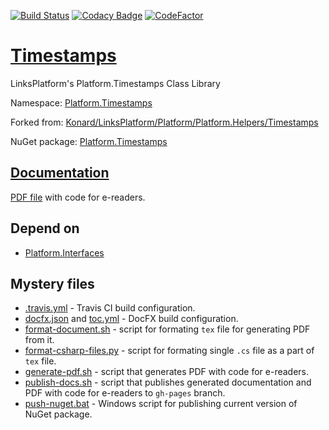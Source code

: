 [![Build Status](https://travis-ci.com/linksplatform/Timestamps.svg?branch=master)](https://travis-ci.com/linksplatform/Timestamps)
[![Codacy Badge](https://api.codacy.com/project/badge/Grade/5ac4e6ec489e47ffb7933fae393eb587)](https://app.codacy.com/app/drakonard/Timestamps?utm_source=github.com&utm_medium=referral&utm_content=linksplatform/Timestamps&utm_campaign=Badge_Grade_Dashboard)
[![CodeFactor](https://www.codefactor.io/repository/github/linksplatform/timestamps/badge)](https://www.codefactor.io/repository/github/linksplatform/timestamps)

# [Timestamps](https://github.com/linksplatform/Timestamps)

LinksPlatform's Platform.Timestamps Class Library

Namespace: [Platform.Timestamps](https://linksplatform.github.io/Timestamps/api/Platform.Timestamps.html)

Forked from: [Konard/LinksPlatform/Platform/Platform.Helpers/Timestamps](https://github.com/Konard/LinksPlatform/tree/0c85f236b75e6e3110790008b1a379c03c954501/Platform/Platform.Helpers/Timestamps)

NuGet package: [Platform.Timestamps](https://www.nuget.org/packages/Platform.Timestamps)

## [Documentation](https://linksplatform.github.io/Timestamps/)
[PDF file](https://linksplatform.github.io/Timestamps/Platform.Timestamps.pdf) with code for e-readers.

## Depend on
* [Platform.Interfaces](https://github.com/linksplatform/Interfaces)

## Mystery files
* [.travis.yml](https://github.com/linksplatform/Timestamps/blob/master/.travis.yml) - Travis CI build configuration.
* [docfx.json](https://github.com/linksplatform/Timestamps/blob/master/docfx.json) and [toc.yml](https://github.com/linksplatform/Timestamps/blob/master/toc.yml) - DocFX build configuration.
* [format-document.sh](https://github.com/linksplatform/Timestamps/blob/master/format-document.sh) - script for formating `tex` file for generating PDF from it.
* [format-csharp-files.py](https://github.com/linksplatform/Timestamps/blob/master/format-csharp-files.py) - script for formating single `.cs` file as a part of `tex` file.
* [generate-pdf.sh](https://github.com/linksplatform/Timestamps/blob/master/generate-pdf.sh) - script that generates PDF with code for e-readers.
* [publish-docs.sh](https://github.com/linksplatform/Timestamps/blob/master/publish-docs.sh) - script that publishes generated documentation and PDF with code for e-readers to `gh-pages` branch.
* [push-nuget.bat](https://github.com/linksplatform/Timestamps/blob/master/push-nuget.bat) - Windows script for publishing current version of NuGet package.

